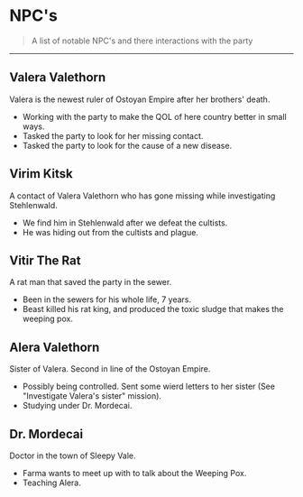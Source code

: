 # NPC's
> A list of notable NPC's and there interactions with the party

---

## Valera Valethorn
Valera is the newest ruler of Ostoyan Empire after her brothers' death.
* Working with the party to make the QOL of here country better in small ways.
* Tasked the party to look for her missing contact.
* Tasked the party to look for the cause of a new disease.

## Virim Kitsk
A contact of Valera Valethorn who has gone missing while investigating Stehlenwald.
* We find him in Stehlenwald after we defeat the cultists.
* He was hiding out from the cultists and plague.

## Vitir The Rat
A rat man that saved the party in the sewer.
* Been in the sewers for his whole life, 7 years.
* Beast killed his rat king, and produced the toxic sludge that makes the weeping pox.

## Alera Valethorn
Sister of Valera. Second in line of the Ostoyan Empire.
* Possibly being controlled. Sent some wierd letters to her sister (See "Investigate Valera's sister" mission).
* Studying under Dr. Mordecai.

## Dr. Mordecai
Doctor in the town of Sleepy Vale.
* Farma wants to meet up with to talk about the Weeping Pox.
* Teaching Alera.
